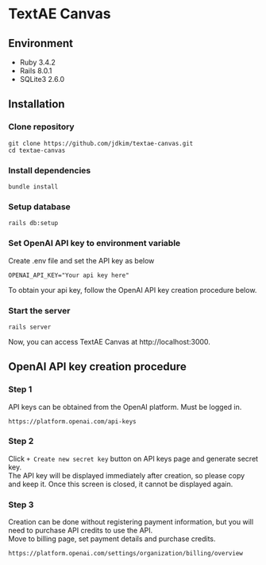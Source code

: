 # TextAE Canvas
## Environment
- Ruby 3.4.2
- Rails 8.0.1
- SQLite3 2.6.0

## Installation
### Clone repository
```
git clone https://github.com/jdkim/textae-canvas.git
cd textae-canvas
```

### Install dependencies
```
bundle install
```

### Setup database
```
rails db:setup
```

### Set OpenAI API key to environment variable
Create .env file and set the API key as below
```
OPENAI_API_KEY="Your api key here"
```

To obtain your api key, follow the OpenAI API key creation procedure below.

### Start the server
```
rails server
```

Now, you can access TextAE Canvas at http://localhost:3000.

## OpenAI API key creation procedure
### Step 1
API keys can be obtained from the OpenAI platform. Must be logged in.
```
https://platform.openai.com/api-keys
```

### Step 2
Click `+ Create new secret key` button on API keys page and generate secret key.   
The API key will be displayed immediately after creation, so please copy and keep it. Once this screen is closed, it cannot be displayed again.

### Step 3
Creation can be done without registering payment information, but you will need to purchase API credits to use the API.   
Move to billing page, set payment details and purchase credits.
```
https://platform.openai.com/settings/organization/billing/overview
```

